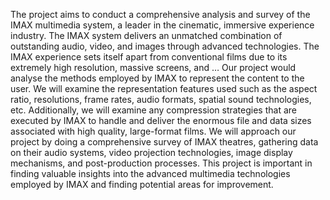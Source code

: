 The project aims to conduct a comprehensive analysis and survey of the IMAX multimedia system, a leader in the cinematic, immersive experience industry. The IMAX system delivers an unmatched combination of outstanding audio, video, and images through advanced technologies. The IMAX experience sets itself apart from conventional films due to its extremely high resolution, massive screens, and … Our project would analyse the methods employed by IMAX to represent the content to the user. We will examine the representation features used such as the aspect ratio, resolutions, frame rates, audio formats, spatial sound technologies, etc. Additionally, we will examine any compression strategies that are executed by IMAX to handle and deliver the enormous file and data sizes associated with high quality, large-format films. We will approach our project by doing a comprehensive survey of IMAX theatres, gathering data on their audio systems, video projection technologies, image display mechanisms, and post-production processes. This project is important in finding valuable insights into the advanced multimedia technologies employed by IMAX and finding potential areas for improvement. 
